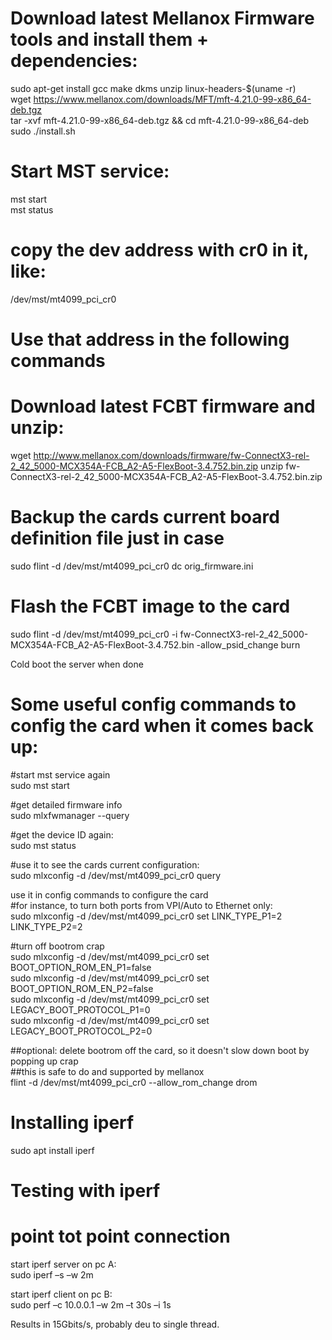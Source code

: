 # Download latest Mellanox Firmware tools and install them  + dependencies:  
sudo apt-get install gcc make dkms unzip linux-headers-$(uname -r)  
wget https://www.mellanox.com/downloads/MFT/mft-4.21.0-99-x86_64-deb.tgz  
tar -xvf mft-4.21.0-99-x86_64-deb.tgz && cd mft-4.21.0-99-x86_64-deb  
sudo ./install.sh

# Start MST service:
mst start  
mst status
# copy the dev address with cr0 in it, like:
/dev/mst/mt4099_pci_cr0
# Use that address in the following commands

# Download latest FCBT firmware and unzip:
wget http://www.mellanox.com/downloads/firmware/fw-ConnectX3-rel-2_42_5000-MCX354A-FCB_A2-A5-FlexBoot-3.4.752.bin.zip
unzip fw-ConnectX3-rel-2_42_5000-MCX354A-FCB_A2-A5-FlexBoot-3.4.752.bin.zip

# Backup the cards current board definition file just in case
sudo flint -d /dev/mst/mt4099_pci_cr0 dc orig_firmware.ini

# Flash the FCBT image to the card
sudo flint -d /dev/mst/mt4099_pci_cr0 -i fw-ConnectX3-rel-2_42_5000-MCX354A-FCB_A2-A5-FlexBoot-3.4.752.bin -allow_psid_change burn

Cold boot the server when done

# Some useful config commands to config the card when it comes back up:

#start mst service again  
sudo mst start

#get detailed firmware info  
sudo mlxfwmanager --query

#get the device ID again:  
sudo mst status

#use it to see the cards current configuration:  
sudo mlxconfig -d /dev/mst/mt4099_pci_cr0 query

use it in config commands to configure the card  
#for instance, to turn both ports from VPI/Auto to Ethernet only:  
sudo mlxconfig -d /dev/mst/mt4099_pci_cr0 set LINK_TYPE_P1=2 LINK_TYPE_P2=2

#turn off bootrom crap  
sudo mlxconfig -d /dev/mst/mt4099_pci_cr0 set BOOT_OPTION_ROM_EN_P1=false  
sudo mlxconfig -d /dev/mst/mt4099_pci_cr0 set BOOT_OPTION_ROM_EN_P2=false  
sudo mlxconfig -d /dev/mst/mt4099_pci_cr0 set LEGACY_BOOT_PROTOCOL_P1=0  
sudo mlxconfig -d /dev/mst/mt4099_pci_cr0 set LEGACY_BOOT_PROTOCOL_P2=0  

##optional: delete bootrom off the card, so it doesn't slow down boot by popping up crap  
##this is safe to do and supported by mellanox  
flint -d /dev/mst/mt4099_pci_cr0 --allow_rom_change drom

# Installing iperf
sudo apt install iperf

# Testing with iperf
# point tot point connection

start iperf server on pc A:  
sudo iperf –s –w 2m

start iperf client on pc B:  
sudo perf –c 10.0.0.1 –w 2m –t 30s –i 1s

Results in 15Gbits/s, probably deu to single thread.
